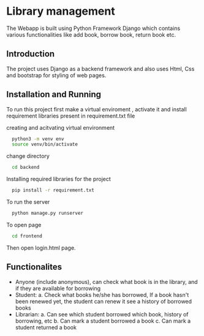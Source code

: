 # Library management

The Webapp is built using Python Framework Django which contains various functionalities like add book, borrow book, return book etc.
## Introduction
The project uses Django as a backend framework and also uses Html, Css and bootstrap for styling of web pages.
## Installation and Running

To run this project first make a virtual enviroment , activate it and install requirement libraries present in requirement.txt file

creating and acitvating virtual environment
```bash
  python3 -m venv env
  source venv/bin/activate
```
change directory
```bash
  cd backend
```
Installing required libraries for the project
```bash
  pip install -r requirement.txt
```
To run the server
```bash
  python manage.py runserver
```
To open page 
```bash
  cd frontend
```
Then open login.html page.
## Functionalites

- Anyone (include anonymous), can check what book is in the library, and if they are available for borrowing
- Student: a. Check what books he/she has borrowed, If a book hasn't been renewed yet, the student can renew it see a history of borrowed books 
- Librarian: a. Can see which student borrowed which book, history of borrowing, etc b. Can mark a student borrowed a book c. Can mark a student returned a book 